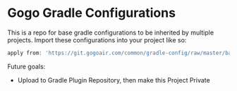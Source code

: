 # Gogo Gradle Configurations

This is a repo for base gradle configurations to be inherited by multiple
projects. Import these configurations into your project like so:

```groovy
apply from: 'https://git.gogoair.com/common/gradle-config/raw/master/base-static-analysis.gradle'
```

Future goals:

* Upload to Gradle Plugin Repository, then make this Project Private
